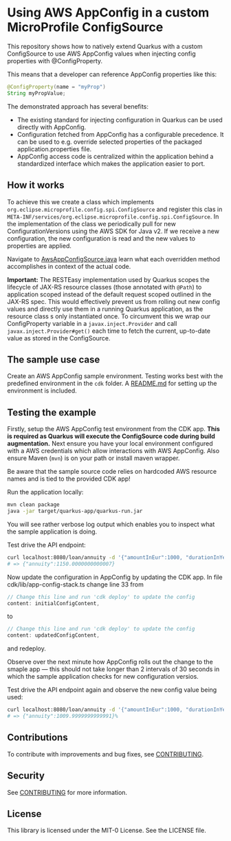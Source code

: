 # Using AWS AppConfig in a custom MicroProfile ConfigSource

This repository shows how to natively extend Quarkus with a custom ConfigSource to use AWS AppConfig values when injecting config properties with @ConfigProperty.

This means that a developer can reference AppConfig properties like this:

```java
@ConfigProperty(name = "myProp")
String myPropValue;
```

The demonstrated approach has several benefits:

* The existing standard for injecting configuration in Quarkus can be used directly with AppConfig.
* Configuration fetched from AppConfig has a configurable precedence. It can be used to e.g. override selected properties of the packaged application.properties file.
* AppConfig access code is centralized within the application behind a standardized interface which makes the application easier to port.

## How it works

To achieve this we create a class which implements `org.eclipse.microprofile.config.spi.ConfigSource` and register this clas in `META-INF/services/org.eclipse.microprofile.config.spi.ConfigSource`. In the implementation of the class we periodically pull for new ConfigurationVersions using the AWS SDK for Java v2. If we receive a new configuration, the new configuration is read and the new values to properties are applied. 

Navigate to [AwsAppConfigSource.java](src/main/java/com/amazon/sample/appconfig/quarkus/sample/appconfig/quarkus/config/source/AwsAppConfigSource.java) learn what each overridden method accomplishes in context of the actual code.

**Important:** The RESTEasy implementation used by Quarkus scopes the lifecycle of JAX-RS resource classes (those annotated with `@Path`) to application scoped instead of the default request scoped outlined in the JAX-RS spec. This would effectively prevent us from rolling out new config values and directly use them in a running Quarkus application, as the resource class s only instantiated once. To circumvent this we wrap our ConfigProperty variable in a `javax.inject.Provider` and call `javax.inject.Provider#get()` each time to fetch the current, up-to-date value as stored in the ConfigSource.  

## The sample use case

Create an AWS AppConfig sample environment. Testing works best with the predefined environment in the `cdk` folder. A [README.md](./cdk/README.md) for setting up the environment is included. 

## Testing the example

Firstly, setup the AWS AppConfig test environment from the CDK app. **This is required as Quarkus will execute the ConfigSource code during build augmentation.** Next ensure you have your local environment configured with a AWS credentials which allow interactions with AWS AppConfig. Also ensure Maven (`mvn`) is on your path or install maven wrapper. 

Be aware that the sample source code relies on hardcoded AWS resource names and is tied to the provided CDK app!

Run the application locally:
```bash
mvn clean package
java -jar target/quarkus-app/quarkus-run.jar 
```

You will see rather verbose log output which enables you to inspect what the sample application is doing.

Test drive the API endpoint:
```bash
curl localhost:8080/loan/annuity -d '{"amountInEur":1000, "durationInYears":1}' -H "Content-Type: application/json" 
# => {"annuity":1150.0000000000007}
```

Now update the configuration in AppConfig by updating the CDK app. In file cdk/lib/app-config-stack.ts change line 33 from
```typescript
// Change this line and run 'cdk deploy' to update the config
content: initialConfigContent,
```
to
```typescript
// Change this line and run 'cdk deploy' to update the config
content: updatedConfigContent,
```
and redeploy.

Observe over the next minute how AppConfig rolls out the change to the smaple app — this should not take longer than 2 intervals of 30 seconds in which the sample application checks for new configuration versios.

Test drive the API endpoint again and observe the new config value being used:
```bash
curl localhost:8080/loan/annuity -d '{"amountInEur":1000, "durationInYears":1}' -H "Content-Type: application/json" 
# => {"annuity":1009.9999999999991}%    
```

## Contributions

To contribute with improvements and bug fixes, see [CONTRIBUTING](CONTRIBUTING.md).

## Security

See [CONTRIBUTING](CONTRIBUTING.md#security-issue-notifications) for more information.

## License

This library is licensed under the MIT-0 License. See the LICENSE file.